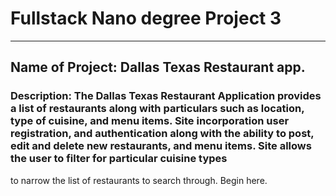 # Fullstack Nano degree Project 3

***

## Name of Project: Dallas Texas Restaurant app.

### Description: The Dallas Texas Restaurant Application provides a list of restaurants along with particulars such as location, type of cuisine, and menu items. Site incorporation user registration, and authentication along with the ability to post, edit and delete new restaurants, and menu items. Site allows the user to filter for particular cuisine types
to narrow the list of restaurants to search through.
Begin here.

